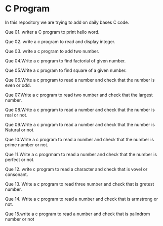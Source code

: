 # C Program 

In this repository we are trying to add on daily bases C code.

Que 01. writer a C program to print hello word.

Que 02. write a c program to read and display  integer.

Que 03. write a c program to add two number.

Que 04.Write a c program to find factorial of given number.

Que 05.Write a c program to find square of a given number.

Que 06.Write a c program to read a number and check that  the number is even or odd.

Que 07.Write a c program to read two number and check that the largest number.

Que 08.Write a c program to read a number and check that the number is real or not.

Que 09.Write a c program to read a number and check that the number is Natural or not.

Que 10.Write a c program to read a number and check that the number is prime number or not.
 
Que 11.Write a c progrmam to read  a  number and check that the number is perfect or not.

Que 12. write c program to read  a character  and check that is vovel or consonant.

Que 13. Write a c program to  read three number and check that is gretest number.

Que 14. Write a c program to read a number and check that is armstrong or not.

Que 15.write a c program to read  a number and check that is palindrom number or not

